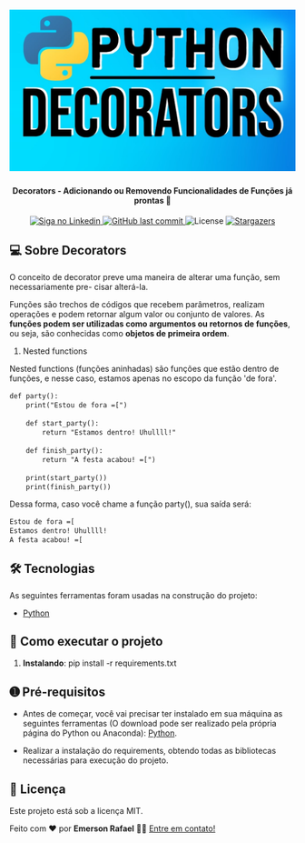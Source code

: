 
<h1 align="center">
    <img alt="Decorators - Adicionando ou Removendo Funcionalidades de Funções já prontas" title="#DECORATORS" src="./assets/banner.jpg" />
</h1>

<h4 align="center"> 
	Decorators - Adicionando ou Removendo Funcionalidades de Funções já prontas 🚀
</h4>

<p align="center">
  	
  <a href="https://www.linkedin.com/in/emerson-rafael/">
    <img alt="Siga no Linkedin" src="https://img.shields.io/badge/LinkedIn-0077B5?style=for-the-badge&logo=linkedin&logoColor=white">
  </a>
	
  
  <a href="https://github.com/emersonrafaels/python_codes_general/commits/main">
    <img alt="GitHub last commit" src="https://img.shields.io/github/last-commit/emersonrafaels/python_codes_general">
  </a>

  <img alt="License" src="https://img.shields.io/badge/license-MIT-brightgreen">
   <a href="https://github.com/emersonrafaels/python_codes_general/stargazers">
    <img alt="Stargazers" src="https://img.shields.io/github/stars/emersonrafaels/python_codes_general?style=social">
  </a>
</p>


## 💻 Sobre Decorators

O conceito de decorator preve uma maneira de alterar uma função, sem necessariamente pre-
cisar alterá-la.

Funções são trechos de códigos que recebem parâmetros, realizam operações e podem retornar
algum valor ou conjunto de valores. As **funções podem ser utilizadas como argumentos ou
retornos de funções**, ou seja, são conhecidas como **objetos de primeira ordem**.

1. Nested functions

Nested functions (funções aninhadas) são funções que estão dentro de funções, e nesse caso, estamos apenas no escopo da função 'de fora'.

```
def party():
    print("Estou de fora =[")

    def start_party():
        return "Estamos dentro! Uhullll!"

    def finish_party():
        return "A festa acabou! =[")

    print(start_party())
    print(finish_party())
```

Dessa forma, caso você chame a função party(), sua saída será:

```
Estou de fora =[
Estamos dentro! Uhullll!
A festa acabou! =[
```

## 🛠  Tecnologias

As seguintes ferramentas foram usadas na construção do projeto:

- [Python]

## 🚀 Como executar o projeto

1. **Instalando**: pip install -r requirements.txt

## ➊ Pré-requisitos

- Antes de começar, você vai precisar ter instalado em sua máquina as seguintes ferramentas (O download pode ser realizado pela própria página do Python ou Anaconda):
[Python](https://www.anaconda.com/products/individual).

- Realizar a instalação do requirements, obtendo todas as bibliotecas necessárias para execução do projeto.

## 📝 Licença

Este projeto está sob a licença MIT.

Feito com ❤️ por **Emerson Rafael** 👋🏽 [Entre em contato!](https://www.linkedin.com/in/emerson-rafael/)

[Python]: https://www.python.org/downloads/